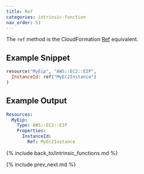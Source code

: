 ```yaml
---
title: Ref
categories: intrinsic-function
nav_order: 51
---
```


The `ref` method is the CloudFormation [Ref](https://docs.aws.amazon.com/AWSCloudFormation/latest/UserGuide/intrinsic-function-reference-ref.html) equivalent.

## Example Snippet

```ruby
resource("MyEip", "AWS::EC2::EIP",
  InstanceId: ref("MyEc2Instance")
)
```

## Example Output

```yaml
Resources:
  MyEip:
    Type: AWS::EC2::EIP
    Properties:
      InstanceId:
        Ref: MyEc2Instance
```

{% include back_to/intrinsic_functions.md %}

{% include prev_next.md %}
